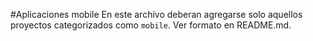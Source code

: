 #Aplicaciones mobile
En este archivo deberan agregarse solo aquellos proyectos categorizados como `mobile`. Ver formato en README.md.
